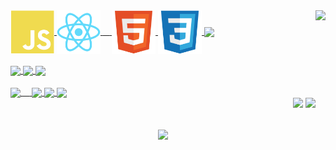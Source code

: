 <div style="display: inline_block">
  <a href="https://github.com/wesleycremonini">
    <img align="center" width="70" src="https://raw.githubusercontent.com/devicons/devicon/master/icons/javascript/javascript-plain.svg">
    <img align="center" width="70" src="https://raw.githubusercontent.com/devicons/devicon/master/icons/react/react-original.svg">
    <span>⠀</span>
    <img align="center" width="70" src="https://raw.githubusercontent.com/devicons/devicon/master/icons/html5/html5-original.svg">
    <img align="center" width="70" src="https://raw.githubusercontent.com/devicons/devicon/master/icons/css3/css3-original.svg">
    <img align="center" width="70" src="https://cdn.jsdelivr.net/gh/devicons/devicon/icons/bootstrap/bootstrap-plain-wordmark.svg" />
    <img height="280" align='right' src="https://media.discordapp.net/attachments/719673405317578786/908077170503585872/imgonline-com-ua-GIF-animation-mkbhSlfUnBdisEo.png?width=547&height=553" />
  </a>
</div>
<br/>
<div style="display: inline_block">
  <a href="https://github.com/wesleycremonini">
    <img align="center" width="90" src="https://cdn.jsdelivr.net/gh/devicons/devicon/icons/nodejs/nodejs-plain-wordmark.svg" />
    <img align="center" width="80" src="https://cdn.jsdelivr.net/gh/devicons/devicon/icons/php/php-original.svg" />
    <img align="center" width="70" src="https://cdn.jsdelivr.net/gh/devicons/devicon/icons/laravel/laravel-plain-wordmark.svg" />
  </a>
</div>
<br/>
<div style="display: inline_block">
  <a href="https://github.com/wesleycremonini">
    <img align="center" width="70" src="https://cdn.jsdelivr.net/gh/devicons/devicon/icons/docker/docker-plain-wordmark.svg" />
    <span>⠀</span>
    <img align="center" width="90" src="https://cdn.jsdelivr.net/gh/devicons/devicon/icons/mysql/mysql-original-wordmark.svg" />
    <img align="center" width="70" src="https://cdn.jsdelivr.net/gh/devicons/devicon/icons/firebase/firebase-plain-wordmark.svg" />
    <img align="center" width="70" src="https://cdn.jsdelivr.net/gh/devicons/devicon/icons/mongodb/mongodb-plain-wordmark.svg" />
  </a>
  <div align='right'>
    <a target="_blank" href="https://www.linkedin.com/in/wesley-cremonini-baldissera/" target="_blank"><img width="148" src="https://img.shields.io/badge/-LinkedIn-%230077B5?style=for-the-badge&logo=linkedin&logoColor=white" target="_blank"></a> 
    <a target="_blank" href="wesleycb.2020@gmail.com"><img width="120" src="https://img.shields.io/badge/-Gmail-%23333?style=for-the-badge&logo=gmail&logoColor=white" target="_blank"></a>
  </div>
</div>

##

<div align="center">
  <img align="center" src="https://cdn.discordapp.com/attachments/719673405317578786/908435722090971176/r_592871_tmzQF.png" />
</div>
